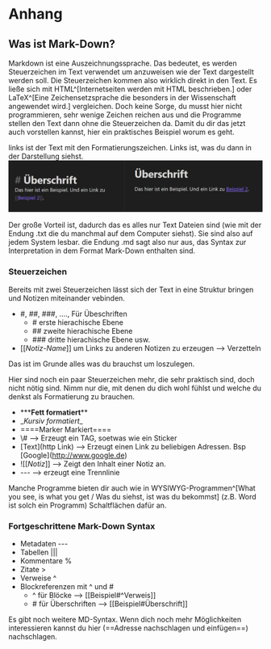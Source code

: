 # Anhang

## Was ist Mark-Down?

Markdown ist eine Auszeichnungssprache. Das bedeutet, es werden Steuerzeichen im Text verwendet um anzuweisen wie der Text dargestellt werden soll. Die Steuerzeichen kommen also wirklich direkt in den Text. Es ließe sich mit HTML^[Internetseiten werden mit HTML beschrieben.] oder LaTeX^[Eine Zeichensetzsprache die besonders in der Wissenschaft angewendet wird.] vergleichen. Doch keine Sorge, du musst hier nicht programmieren, sehr wenige Zeichen reichen aus und die Programme stellen den Text dann ohne die Steuerzeichen da.
Damit du dir das jetzt auch vorstellen kannst, hier ein praktisches Beispiel worum es geht.

links ist der Text mit den Formatierungszeichen. Links ist, was du dann in der Darstellung siehst.
![Vegleich zu Mark-Down Syntax und gerenderter Ansicht](images/Vergleich-MarkDown-Gerendert.png)

Der große Vorteil ist, dadurch das es alles nur Text Dateien sind (wie mit der Endung .txt die du manchmal auf dem Computer siehst). Sie sind also auf jedem System lesbar. die Endung .md sagt also nur aus, das Syntax zur Interpretation in dem Format Mark-Down enthalten sind.

### Steuerzeichen

Bereits mit zwei Steuerzeichen lässt sich der Text in eine Struktur bringen und Notizen miteinander vebinden.

- \#, \##, \###, ...., Für Übeschriften
	- \# erste hierachische Ebene
	- \#\# zweite hierachische Ebene
	- \#\#\# dritte hierachische Ebene usw.
- \[\[_Notiz-Name_]] um Links zu anderen Notizen zu erzeugen --> Verzetteln

Das ist im Grunde alles was du brauchst um loszulegen.

Hier sind noch ein paar Steuerzeichen mehr, die sehr praktisch sind, doch nicht nötig sind. Nimm nur die, mit denen du dich wohl fühlst und welche du denkst als Formatierung zu brauchen.

- \*\****Fett formatiert**\*\*
- \__Kursiv formatiert_\_
- \=\===Marker Markiert==\=\=
- \\# --> Erzeugt ein TAG, soetwas wie ein Sticker
- \[Text\](http Link) --> Erzeugt einen Link zu beliebigen Adressen. Bsp \[Google\](http://www.google.de)
- \!\[\[_Notiz_\]\] --> Zeigt den Inhalt einer Notiz an.
- \-\-\- --> erzeugt eine Trennlinie

Manche Programme bieten dir auch wie in WYSIWYG-Programmen^[What you see, is what you get / Was du siehst, ist was du bekommst] (z.B. Word ist solch ein Programm) Schaltflächen dafür an.


### Fortgeschrittene Mark-Down Syntax

- Metadaten \---
- Tabellen \|\|\|
- Kommentare \%
- Zitate \>
- Verweise \^
- Blockreferenzen mit ^ und #
  - \^ für Blöcke --> \[\[Beispiel\#^Verweis\]\]
  - \# für Überschriften --> \[\[Beispiel\#Überschrift\]\]

Es gibt noch weitere MD-Syntax. Wenn dich noch mehr Möglichkeiten interessieren kannst du hier (==Adresse nachschlagen und einfügen==) nachschlagen.
<script src="https://giscus.app/client.js"
        data-repo="cogneon/lernos-zettelkasten"
        data-repo-id="R_kgDOI5YY1w"
        data-category="Announcements"
        data-category-id="DIC_kwDOI5YY184CUTx3"
        data-mapping="pathname"
        data-strict="0"
        data-reactions-enabled="1"
        data-emit-metadata="0"
        data-input-position="bottom"
        data-theme="light"
        data-lang="de"
        crossorigin="anonymous"
        async>
</script>
